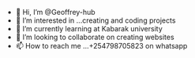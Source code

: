 - 👋 Hi, I’m @Geoffrey-hub
- 👀 I’m interested in ...creating and coding projects
- 🌱 I’m currently learning at Kabarak university
- 💞️ I’m looking to collaborate on creating websites
- 📫 How to reach me ...+254798705823 on whatsapp

<!---
Geoffrey-hub/Geoffrey-hub is a ✨ special ✨ repository because its `README.md` (this file) appears on your GitHub profile.
You can click the Preview link to take a look at your changes.
--->
